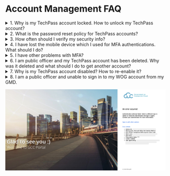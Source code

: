 # Account Management FAQ
<details>
<summary>1. Why is my TechPass account locked. How to unlock my TechPass account?</summary>

If you are a vendor, your TechPass account will be locked after five consecutive unsuccessful login attempts. Go to [reset password][reset-password] and follow the on-screen instructions.

If you are a public officer, [reset GSIB password][reset-password-gsib] according to WOG's password policies. If there are any issues, contact your Agency Facility Management (AFM).

</details>

<details>
<summary>2. What is the password reset policy for TechPass accounts?</summary>

For vendors, we follow the [password policy of Azure Active Directory][password-policy-of-azure-active-directory] and will receive password expiry notifications accordingly. [Reset your password][reset-password-vendor] by following the on-screen instructions on this page.

Based on WOG's password policies, public officers will be notified to [reset GSIB password][reset-password-gsib]. If there are any issues, contact your Agency Facility Management (AFM).

</details>

<details>
<summary>3. How often should I verify my security info?</summary>

As security information is vital, you need to make sure it is always up-to-date. You will receive a reminder every 180 days to review your security info and update it as needed.

To manage your security info any time, go to <a href="https://myaccount.microsoft.com/" target="_blank">My Account</a>.
</details>

<details>
<summary>4. I have lost the mobile device which I used for MFA authentications. What should I do?</summary>

**If you are a vendor**:

i. Raise a [service request](https://go.gov.sg/techpass-sr) to contact our technical support to remove the MFA configured for your TechPass account.

ii. When this is done, you will be notified. Proceed to [Reset TechPass MFA](reset-techpass-mfa-for-new-device) using your new mobile device.

 **If you are a public officer**:

i. Contact your Agency Facility Management (AFM) to  remove the MFA configured for your WOG account and raise a [service request](https://go.gov.sg/techpass-sr) to remove the MFA configured for your TechPass account.

ii. After completing this, reset MFA for [WOG account](reset-security-verification-for-wog-account) and [TechPass account](reset-techpass-mfa-for-new-device) using your new mobile device.

?> In the service request form, select **Service Request** and **Request to reset Multi Factor Authentication (MFA)** as **Ticket Type** and **Service Requests**, respectively.

</details>

<details>
<summary>5. I have other problems with MFA?</summary>

You may visit Microsoft's [Common problems with two-factor verification](https://docs.microsoft.com/en-us/troubleshoot/azure/active-directory/troubleshoot-azure-mfa-issue) for more information or you may raise us a [service request](https://go.gov.sg/techpass-sr).

</details>

<details><summary>6. I am public officer and my TechPass account has been deleted. Why was it deleted and what should I do to get another account?</summary>

When public officers sign up for TechPass, a TechPass account is created but will be in pending status until they accept the invitation link. If they do not accept this invitation link within 30 days, this account will be deleted. Note this is different from disabling TechPass account. If you still want a TechPass account, go to [TechPass portal](http://portal.techpass.suite.gov.sg) and sign up again to receive a new invitation link.

</details>

<details><summary>7. Why is my TechPass account disabled? How to re-enable it?</summary>

Your TechPass account might be disabled if you have not used it for 90 consecutive days. However, if you have not used it for 60 consecutive days, from day 61 onwards you will receive an email alert about your inactive status with the remediation step. If you still do not use your TechPass account, your account will be disabled on day 90 and you will be notified.

To re-enable or if you think your account was incorrectly disabled, raise a [service request](https://go.gov.sg/techpass-sr) with us.

</details>

<details><summary>8. I am a public officer and unable to sign in to my WOG account from my GMD.</summary>

You may encounter this error if you are trying to sign in to your WOG account without setting up the MFA to authenticate it. For more information, refer to [step 3 in Onboarding public officer](https://docs.developer.tech.gov.sg/docs/techpass-user-guide/#/onboard-public-officers-using-non-se-machines?id=step-3-set-up-security-verification-for-your-wog-account)

</details>

![mfa_error](../assets/support/mfa_error.jpg)

[reset-password]: https://passwordreset.microsoftonline.com/
[password-policy-of-azure-active-directory]: https://docs.microsoft.com/en-us/azure/active-directory/authentication/concept-sspr-policy#administrator-password-policy-differences
[reset-password-gsib]: https://itsm.sgnet.gov.sg/sp3
[service-request]: https://go.gov.sg/techpass-sr
[reset-password-vendor]: https://passwordreset.microsoftonline.com/
[reset-mfa]: ../reset-mfa.md
